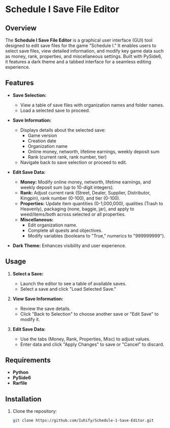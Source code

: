 # Schedule I Save File Editor

## Overview
The **Schedule I Save File Editor** is a graphical user interface (GUI) tool designed to edit save files for the game "Schedule I." It enables users to select save files, view detailed information, and modify key game data such as money, rank, properties, and miscellaneous settings. Built with PySide6, it features a dark theme and a tabbed interface for a seamless editing experience.

## Features
- **Save Selection:**
  - View a table of save files with organization names and folder names.
  - Load a selected save to proceed.

- **Save Information:**
  - Displays details about the selected save:
    - Game version
    - Creation date
    - Organization name
    - Online money, networth, lifetime earnings, weekly deposit sum
    - Rank (current rank, rank number, tier)
  - Navigate back to save selection or proceed to edit.

- **Edit Save Data:**
  - **Money:** Modify online money, networth, lifetime earnings, and weekly deposit sum (up to 10-digit integers).
  - **Rank:** Adjust current rank (Street, Dealer, Supplier, Distributor, Kingpin), rank number (0-100), and tier (0-100).
  - **Properties:** Update item quantities (0-1,000,000), qualities (Trash to Heavenly), packaging (none, baggie, jar), and apply to weed/items/both across selected or all properties.
  - **Miscellaneous:**
    - Edit organization name.
    - Complete all quests and objectives.
    - Modify variables (booleans to "True," numerics to "999999999").

- **Dark Theme:** Enhances visibility and user experience.

## Usage
1. **Select a Save:**
   - Launch the editor to see a table of available saves.
   - Select a save and click "Load Selected Save."

2. **View Save Information:**
   - Review the save details.
   - Click "Back to Selection" to choose another save or "Edit Save" to modify it.

3. **Edit Save Data:**
   - Use the tabs (Money, Rank, Properties, Misc) to adjust values.
   - Enter data and click "Apply Changes" to save or "Cancel" to discard.

## Requirements
- **Python**
- **PySide6**
- **Rarfile**

## Installation
1. Clone the repository:
   ```sh
   git clone https://github.com/Iuhify/Schedule-1-Save-Editor.git
